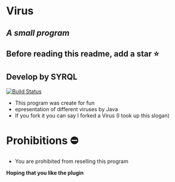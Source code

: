 # Virus
## _A small program_
## Before reading this readme, add a star ⭐

## Develop by SYRQL
[![Build Status](https://travis-ci.org/joemccann/dillinger.svg?branch=master)](https://travis-ci.org/joemccann/dillinger)

- This program was create for fun
- epresentation of different viruses by Java
- If you fork it you can say I forked a Virus (I took up this slogan)

#  Prohibitions ⛔

- You are prohibited from reselling this program

**Hoping that you like the plugin**
